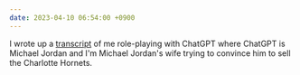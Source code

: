 ```yaml
---
date: 2023-04-10 06:54:00 +0900
---
```


I wrote up a [transcript](https://articles.inqk.net/2023/04/10/air-gpt.html) of me role-playing with ChatGPT where ChatGPT is Michael Jordan and I'm Michael Jordan's wife trying to convince him to sell the Charlotte Hornets. 

